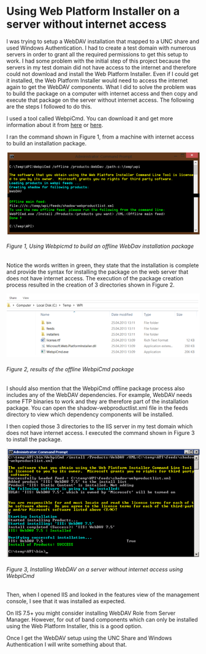 # Using Web Platform Installer on a server without internet access

I was trying to setup a WebDAV installation that mapped to a UNC share and used Windows Authentication.  I had to create a test domain with numerous servers in order to grant all the required permissions to get this setup to work.  I had some problem with the initial step of this project because the servers in my test domain did not have access to the internet and therefore could not download and install the Web Platform Installer.  Even if I could get it installed, the Web Platform Installer would need to access the internet again to get the WebDAV components.  What I did to solve the problem was to build the package on a computer with internet access and then copy and execute that package on the server without internet access.  The following are the steps I followed to do this.

I used a tool called WebpiCmd.  You can download it and get more information about it from [here][LINK1] or [here][LINK2].

I ran the command shown in Figure 1, from a machine with internet access to build an installation package.

![Using Webpicmd to build an offline WebDav installation package][FIGURE1]
###### Figure 1, Using Webpicmd to build an offline WebDav installation package

Notice the words written in green, they state that the installation is complete and provide the syntax for installing the package on the web server that does not have internet access.  The execution of the package creation process resulted in the creation of 3 directories shown in Figure 2.

![results of the offline WebpiCmd package][FIGURE2]
###### Figure 2, results of the offline WebpiCmd package

I should also mention that the WebpiCmd offline package process also includes any of the WebDAV dependencies.  For example, WebDAV needs some FTP binaries to work and they are therefore part of the installation package.  You can open the shadow-webproductlist.xml file in the feeds directory to view which dependency components will be installed.

I then copied those 3 directories to the IIS server in my test domain which does not have internet access.  I executed the command shown in Figure 3 to install the package.

![Installing WebDAV on a server without internet access using WebpiCmd][FIGURE3]
###### Figure 3, Installing WebDAV on a server without internet access using WebpiCmd

Then, when I opened IIS and looked in the features view of the management console, I see that it was installed as expected.

On IIS 7.5+ you might consider installing WebDAV Role from Server Manager.  However, for out of band components which can only be installed using the Web Platform Installer, this is a good option.

Once I get the WebDAV setup using the UNC Share and Windows Authentication I will write something about that.

[FIGURE1]: ../images/2013/msdn-0240.png "Figure 1, Using Webpicmd to build an offline WebDav installation package"
[FIGURE2]: ../images/2013/msdn-0241.png "Figure 2, IIS"
[FIGURE3]: ../images/2013/msdn-0242.png "Figure 3, IIS"

[LINK1]: http://msdn.microsoft.com/en-us/library/windowsazure/gg433092.aspx
[LINK2]: http://www.iis.net/learn/install/web-platform-installer/web-platform-installer-v4-command-line-webpicmdexe-rtw-release
